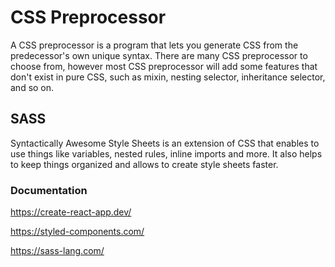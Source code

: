 # CSS Preprocessor 

A CSS preprocessor is a program that lets you generate CSS from the predecessor's own unique syntax. There are many CSS preprocessor to choose from, however most CSS preprocessor will add some features that don't exist in pure CSS, such as mixin, nesting selector, inheritance selector, and so on.

## SASS

Syntactically Awesome Style Sheets is an extension of CSS that enables to use things like variables, nested rules, inline imports and more. It also helps to keep things organized and allows to create style sheets faster.

### Documentation

https://create-react-app.dev/

https://styled-components.com/

https://sass-lang.com/